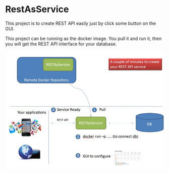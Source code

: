 RestAsService
=============

This project is to create REST API easily just by click some button on the GUI.

This project can be running as the docker image. You pull it and run it, then you will get the REST API interface for your database.


![](images/architecture.jpg)


